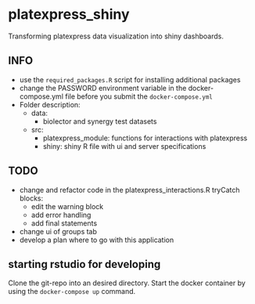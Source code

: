 # platexpress_shiny
Transforming platexpress data visualization into shiny dashboards.

## INFO
- use the `required_packages.R` script for installing additional packages
- change the PASSWORD environment variable in the docker-compose.yml file before you submit the `docker-compose.yml`
- Folder description:
  - data:
    - biolector and synergy test datasets
  - src:
    - platexpress_module: functions for interactions with platexpress
    - shiny: shiny R file with ui and server specifications 

## TODO
- change and refactor code in the platexpress_interactions.R tryCatch blocks: 
  - edit the warning block
  - add error handling
  - add final statements
- change ui of groups tab
- develop a plan where to go with this application

## starting rstudio for developing
Clone the git-repo into an desired directory. Start the docker container by using the `docker-compose up` command.
